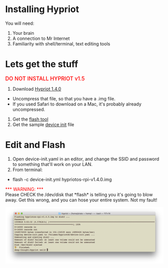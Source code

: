 Installing Hypriot
==================

You will need:

1. Your brain
1. A connection to Mr Internet
1. Familiarity with shell/terminal, text editing tools

Lets get the stuff
==================

<span style="color:red; font-size: 1.2em; font-weight: 500">DO NOT INSTALL HYPRIOT v1.5</span>

1. Download [Hypriot 1.4.0](https://github.com/hypriot/image-builder-rpi/releases/download/v1.4.0/hypriotos-rpi-v1.4.0.img.zip)
  - Uncompress that file, so that you have a .img file.
  - If you used Safari to download on a Mac, it's probably already uncompressed.
1. Get the [flash tool](https://github.com/hypriot/flash)
1. Get the sample [device init](/docs/config/device-init.yaml) file

Edit and Flash
==============
1. Open device-init.yaml in an editor, and change the SSID and password to something that'll work on your LAN.
1. From terminal:
  - flash -c device-init.yml hypriotos-rpi-v1.4.0.img


<div style="color:red;">*** WARNING: ***</div>
Please CHECK the /dev/disk that *flash* is telling you it's going to blow away.
Get this wrong, and you can hose your entire system. Not my fault!


![Flashing the card](/docs/images/flash-the-card.png)